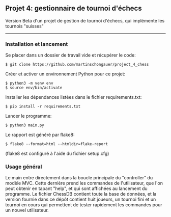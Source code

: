 ## Projet 4: gestionnaire de tournoi d'échecs
Version Beta d'un projet de gestion de tournoi d'échecs, qui implémente les tournois "suisses"

***

### Installation et lancement
Se placer dans un dossier de travail vide et récupérer le code:
```
$ git clone https://github.com/martinschongauer/project_4_chess
```

Créer et activer un environnement Python pour ce projet:
```
$ python3 -m venv env
$ source env/bin/activate
```

Installer les dépendances listées dans le fichier requirements.txt:
```
$ pip install -r requirements.txt
```

Lancer le programme:
```
$ python3 main.py
```

Le rapport est généré par flake8:
```
$ flake8 --format=html --htmldir=flake-report
```

(flake8 est configuré à l'aide du fichier setup.cfg)

### Usage général
Le main entre directement dans la boucle principale du "controller" du modèle MVC. Cette dernière prend les commandes de l'utilisateur, 
que l'on peut obtenir en tapant "help", et qui sont affichées au lancement du programme. Le fichier ChessDB contient toute la base de
données, et la version fournie dans ce dépôt contient huit joueurs, un tournoi fini et un tournoi en cours qui permettent de tester
rapidement les commandes pour un nouvel utilisateur.
